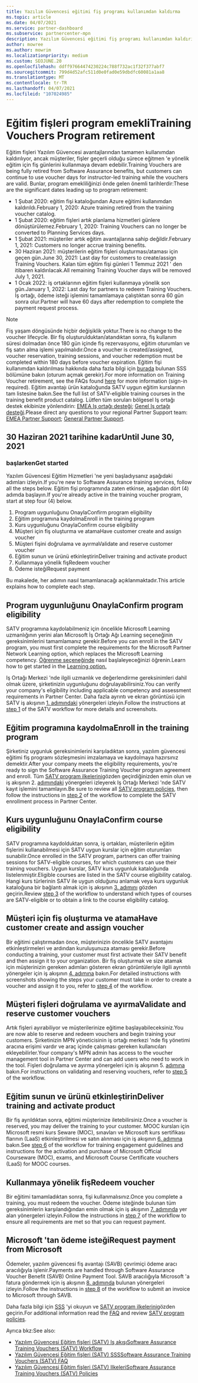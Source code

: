 ```yaml
---
title: Yazılım Güvencesi eğitimi fiş programı kullanımdan kaldırma
ms.topic: article
ms.date: 04/07/2021
ms.service: partner-dashboard
ms.subservice: partnercenter-mpn
description: Yazılım Güvencesi eğitimi fiş programı kullanımdan kaldırılıyor.
author: mowree
ms.author: mowrim
ms.localizationpriority: medium
ms.custom: SEOJUNE.20
ms.openlocfilehash: ddff97664474230224c788f732ac1f32f377abf7
ms.sourcegitcommit: 799d4d52afc511d0e0fad0e59dbdfc60081a1aa8
ms.translationtype: MT
ms.contentlocale: tr-TR
ms.lasthandoff: 04/07/2021
ms.locfileid: "107024985"
---
```

# <a name="training-vouchers-program-retirement"></a><span data-ttu-id="8b354-103">Eğitim fişleri program emekli</span><span class="sxs-lookup"><span data-stu-id="8b354-103">Training Vouchers Program retirement</span></span>

<span data-ttu-id="8b354-104">Eğitim fişleri Yazılım Güvencesi avantajlarından tamamen kullanımdan kaldırılıyor, ancak müşteriler, fişler geçerli olduğu sürece eğitmen 'e yönelik eğitim için fiş günlerini kullanmaya devam edebilir.</span><span class="sxs-lookup"><span data-stu-id="8b354-104">Training Vouchers are being fully retired from Software Assurance benefits, but customers can continue to use voucher days for instructor-led training while the vouchers are valid.</span></span> <span data-ttu-id="8b354-105">Bunlar, program emekliliğinizi önde gelen önemli tarihlerdir:</span><span class="sxs-lookup"><span data-stu-id="8b354-105">These are the significant dates leading up to program retirement:</span></span> 

- <span data-ttu-id="8b354-106">1 Şubat 2020: eğitim fişi kataloğundan Azure eğitimi kullanımdan kaldırıldı.</span><span class="sxs-lookup"><span data-stu-id="8b354-106">February 1, 2020: Azure training retired from the training voucher catalog.</span></span>
- <span data-ttu-id="8b354-107">1 Şubat 2020: eğitim fişleri artık planlama hizmetleri günlere dönüştürülemez.</span><span class="sxs-lookup"><span data-stu-id="8b354-107">February 1, 2020: Training Vouchers can no longer be converted to Planning Services days.</span></span>  
- <span data-ttu-id="8b354-108">1 Şubat 2021: müşteriler artık eğitim avantajlarına sahip değildir.</span><span class="sxs-lookup"><span data-stu-id="8b354-108">February 1, 2021: Customers no longer accrue training benefits.</span></span> 
- <span data-ttu-id="8b354-109">30 Haziran 2021: müşterilerin eğitim fişleri oluşturması/ataması için geçen gün.</span><span class="sxs-lookup"><span data-stu-id="8b354-109">June 30, 2021: Last day for customers to create/assign Training Vouchers.</span></span> <span data-ttu-id="8b354-110">Kalan tüm eğitim fişi günleri 1 Temmuz 2021 ' den itibaren kaldırılacak.</span><span class="sxs-lookup"><span data-stu-id="8b354-110">All remaining Training Voucher days will be removed July 1, 2021.</span></span>
- <span data-ttu-id="8b354-111">1 Ocak 2022: iş ortaklarının eğitim fişleri kullanmaya yönelik son gün.</span><span class="sxs-lookup"><span data-stu-id="8b354-111">January 1, 2022: Last day for partners to redeem Training Vouchers.</span></span> <span data-ttu-id="8b354-112">İş ortağı, ödeme isteği işlemini tamamlamaya çalıştıktan sonra 60 gün sonra olur.</span><span class="sxs-lookup"><span data-stu-id="8b354-112">Partner will have 60 days after redemption to complete the payment request process.</span></span>  

>[!NOTE]
><span data-ttu-id="8b354-113">Fiş yaşam döngüsünde hiçbir değişiklik yoktur.</span><span class="sxs-lookup"><span data-stu-id="8b354-113">There is no change to the voucher lifecycle.</span></span> <span data-ttu-id="8b354-114">Bir fiş oluşturulduktan/atandıktan sonra, fiş kullanım süresi dolmadan önce 180 gün içinde fiş rezervasyonu, eğitim oturumları ve fiş satın alma işlemi yapılmalıdır.</span><span class="sxs-lookup"><span data-stu-id="8b354-114">Once a voucher is created/assigned, voucher reservation, training sessions, and voucher redemption must be completed within 180 days before voucher expiration.</span></span>  <span data-ttu-id="8b354-115">Eğitim fişi kullanımdan kaldırılması hakkında daha fazla bilgi için [burada](https://partner.microsoft.com/resources/collection/software-assurance-benefit-changes#/) bulunan SSS bölümüne bakın (oturum açmak gerekir).</span><span class="sxs-lookup"><span data-stu-id="8b354-115">For more information on Training Voucher retirement, see the FAQs found [here](https://partner.microsoft.com/resources/collection/software-assurance-benefit-changes#/) for more information (sign-in required).</span></span>  <span data-ttu-id="8b354-116">Eğitim avantajı ürün kataloğunda SATV uygun eğitim kurslarının tam listesine bakın.</span><span class="sxs-lookup"><span data-stu-id="8b354-116">See the full list of SATV-eligible training courses in the training benefit product catalog.</span></span>  <span data-ttu-id="8b354-117">Lütfen tüm soruları bölgesel Iş ortağı destek ekibinize yönlendirin: [EMEA Iş ortağı desteği](mailto:savoucher@msdirectservices.com); [Genel Iş ortağı desteği](https://partner.microsoft.com/dashboard/support/servicerequests).</span><span class="sxs-lookup"><span data-stu-id="8b354-117">Please direct any questions to your regional Partner Support team: [EMEA Partner Support](mailto:savoucher@msdirectservices.com); [General Partner Support](https://partner.microsoft.com/dashboard/support/servicerequests).</span></span>

## <a name="until-june-30-2021"></a><span data-ttu-id="8b354-118">30 Haziran 2021 tarihine kadar</span><span class="sxs-lookup"><span data-stu-id="8b354-118">Until June 30, 2021</span></span>

### <a name="get-started"></a><span data-ttu-id="8b354-119">başlarken</span><span class="sxs-lookup"><span data-stu-id="8b354-119">Get started</span></span>

<span data-ttu-id="8b354-120">Yazılım Güvencesi Eğitim Hizmetleri 'ne yeni başladıysanız aşağıdaki adımları izleyin.</span><span class="sxs-lookup"><span data-stu-id="8b354-120">If you're new to Software Assurance training services, follow all the steps below.</span></span> <span data-ttu-id="8b354-121">Eğitim fişi programında zaten etkinse, aşağıdan dört (4) adımda başlayın.</span><span class="sxs-lookup"><span data-stu-id="8b354-121">If you're already active in the training voucher program, start at step four (4) below.</span></span> 

1. <span data-ttu-id="8b354-122">Program uygunluğunu Onayla</span><span class="sxs-lookup"><span data-stu-id="8b354-122">Confirm program eligibility</span></span>
2. <span data-ttu-id="8b354-123">Eğitim programına kaydolma</span><span class="sxs-lookup"><span data-stu-id="8b354-123">Enroll in the training program</span></span>
3. <span data-ttu-id="8b354-124">Kurs uygunluğunu Onayla</span><span class="sxs-lookup"><span data-stu-id="8b354-124">Confirm course eligibility</span></span>
4. <span data-ttu-id="8b354-125">Müşteri için fiş oluşturma ve atama</span><span class="sxs-lookup"><span data-stu-id="8b354-125">Have customer create and assign voucher</span></span>
5. <span data-ttu-id="8b354-126">Müşteri fişini doğrulama ve ayırma</span><span class="sxs-lookup"><span data-stu-id="8b354-126">Validate and reserve customer voucher</span></span>
6. <span data-ttu-id="8b354-127">Eğitim sunun ve ürünü etkinleştirin</span><span class="sxs-lookup"><span data-stu-id="8b354-127">Deliver training and activate product</span></span>
7. <span data-ttu-id="8b354-128">Kullanmaya yönelik fiş</span><span class="sxs-lookup"><span data-stu-id="8b354-128">Redeem voucher</span></span>
8. <span data-ttu-id="8b354-129">Ödeme isteği</span><span class="sxs-lookup"><span data-stu-id="8b354-129">Request payment</span></span>

<span data-ttu-id="8b354-130">Bu makalede, her adımın nasıl tamamlanacağı açıklanmaktadır.</span><span class="sxs-lookup"><span data-stu-id="8b354-130">This article explains how to complete each step.</span></span>

## <a name="confirm-program-eligibility"></a><span data-ttu-id="8b354-131">Program uygunluğunu Onayla</span><span class="sxs-lookup"><span data-stu-id="8b354-131">Confirm program eligibility</span></span>

<span data-ttu-id="8b354-132">SATV programına kaydolabilmeniz için öncelikle Microsoft Learning uzmanlığının yerini alan Microsoft İş Ortağı Ağı Learning seçeneğinin gereksinimlerini tamamlamanız gerekir.</span><span class="sxs-lookup"><span data-stu-id="8b354-132">Before you can enroll in the SATV program, you must first complete the requirements for the Microsoft Partner Network Learning option, which replaces the Microsoft Learning competency.</span></span> <span data-ttu-id="8b354-133">[Öğrenme seçeneğinde](https://partner.microsoft.com/membership/learning-partners) nasıl başlaleyeceğinizi öğrenin.</span><span class="sxs-lookup"><span data-stu-id="8b354-133">Learn how to get started in the [Learning option.](https://partner.microsoft.com/membership/learning-partners)</span></span>

<span data-ttu-id="8b354-134">Iş Ortağı Merkezi 'nde ilgili uzmanlık ve değerlendirme gereksinimleri dahil olmak üzere, şirketinizin uygunluğunu doğrulayabilirsiniz.</span><span class="sxs-lookup"><span data-stu-id="8b354-134">You can verify your company's eligibility including applicable competency and assessment requirements in Partner Center.</span></span> <span data-ttu-id="8b354-135">Daha fazla ayrıntı ve ekran görüntüsü için SATV iş akışının [1. adımındaki](https://query.prod.cms.rt.microsoft.com/cms/api/am/binary/RE4s3bB) yönergeleri izleyin.</span><span class="sxs-lookup"><span data-stu-id="8b354-135">Follow the instructions at [step 1](https://query.prod.cms.rt.microsoft.com/cms/api/am/binary/RE4s3bB) of the SATV workflow for more details and screenshots.</span></span>

## <a name="enroll-in-the-training-program"></a><span data-ttu-id="8b354-136">Eğitim programına kaydolma</span><span class="sxs-lookup"><span data-stu-id="8b354-136">Enroll in the training program</span></span>

<span data-ttu-id="8b354-137">Şirketiniz uygunluk gereksinimlerini karşıladıktan sonra, yazılım güvencesi eğitimi fiş programı sözleşmesini imzalamaya ve kaydolmaya hazırsınız demektir.</span><span class="sxs-lookup"><span data-stu-id="8b354-137">After your company meets the eligibility requirements, you're ready to sign the Software Assurance Training Voucher program agreement and enroll.</span></span> <span data-ttu-id="8b354-138">Tüm [SATV program ilkelerini](https://query.prod.cms.rt.microsoft.com/cms/api/am/binary/RE3koEP)gözden geçirdiğinizden emin olun ve iş akışının 2. [adımındaki](https://query.prod.cms.rt.microsoft.com/cms/api/am/binary/RE4s3bB) yönergeleri izleyerek Iş Ortağı Merkezi 'nde SATV kayıt işlemini tamamlayın.</span><span class="sxs-lookup"><span data-stu-id="8b354-138">Be sure to review all [SATV program policies](https://query.prod.cms.rt.microsoft.com/cms/api/am/binary/RE3koEP), then follow the instructions in [step 2](https://query.prod.cms.rt.microsoft.com/cms/api/am/binary/RE4s3bB) of the workflow to complete the SATV enrollment process in Partner Center.</span></span>


## <a name="confirm-course-eligibility"></a><span data-ttu-id="8b354-139">Kurs uygunluğunu Onayla</span><span class="sxs-lookup"><span data-stu-id="8b354-139">Confirm course eligibility</span></span>
<span data-ttu-id="8b354-140">SATV programına kaydolduktan sonra, iş ortakları, müşterilerin eğitim fişlerini kullanabilmesi için SATV uygun kurslar için eğitim oturumları sunabilir.</span><span class="sxs-lookup"><span data-stu-id="8b354-140">Once enrolled in the SATV program, partners can offer training sessions for SATV-eligible courses, for which customers can use their training vouchers.</span></span> <span data-ttu-id="8b354-141">Uygun kurslar, SATV kurs uygunluk kataloğunda listelenmiştir.</span><span class="sxs-lookup"><span data-stu-id="8b354-141">Eligible courses are listed in the SATV course eligibility catalog.</span></span> <span data-ttu-id="8b354-142">Hangi kurs türlerinin SATV ile uygun olduğunu anlamak veya kurs uygunluk kataloğuna bir bağlantı almak için iş akışının [3. adımını](https://query.prod.cms.rt.microsoft.com/cms/api/am/binary/RE4s3bB) gözden geçirin.</span><span class="sxs-lookup"><span data-stu-id="8b354-142">Review [step 3](https://query.prod.cms.rt.microsoft.com/cms/api/am/binary/RE4s3bB) of the workflow to understand which types of courses are SATV-eligible or to obtain a link to the course eligibility catalog.</span></span>

## <a name="have-customer-create-and-assign-voucher"></a><span data-ttu-id="8b354-143">Müşteri için fiş oluşturma ve atama</span><span class="sxs-lookup"><span data-stu-id="8b354-143">Have customer create and assign voucher</span></span>

<span data-ttu-id="8b354-144">Bir eğitimi çalıştırmadan önce, müşterinizin öncelikle SATV avantajını etkinleştirmeleri ve ardından kuruluşunuza ataması gerekir.</span><span class="sxs-lookup"><span data-stu-id="8b354-144">Before conducting a training, your customer must first activate their SATV benefit and then assign it to your organization.</span></span> <span data-ttu-id="8b354-145">Bir fiş oluşturmak ve size atamak için müşterinizin gereken adımları gösteren ekran görüntüleriyle ilgili ayrıntılı yönergeler için iş akışının [4. adımına](https://query.prod.cms.rt.microsoft.com/cms/api/am/binary/RE4s3bB) bakın.</span><span class="sxs-lookup"><span data-stu-id="8b354-145">For detailed instructions with screenshots showing the steps your customer must take in order to create a voucher and assign it to you, refer to [step 4](https://query.prod.cms.rt.microsoft.com/cms/api/am/binary/RE4s3bB) of the workflow.</span></span>

## <a name="validate-and-reserve-customer-vouchers"></a><span data-ttu-id="8b354-146">Müşteri fişleri doğrulama ve ayırma</span><span class="sxs-lookup"><span data-stu-id="8b354-146">Validate and reserve customer vouchers</span></span>

<span data-ttu-id="8b354-147">Artık fişleri ayırabiliyor ve müşterilerinize eğitime başlayabileceksiniz.</span><span class="sxs-lookup"><span data-stu-id="8b354-147">You are now able to reserve and redeem vouchers and begin training your customers.</span></span> <span data-ttu-id="8b354-148">Şirketinizin MPN yöneticisinin iş ortağı merkezi 'nde fiş yönetimi aracına erişimi vardır ve araç içinde çalışması gereken kullanıcıları ekleyebilirler.</span><span class="sxs-lookup"><span data-stu-id="8b354-148">Your company's MPN admin has access to the voucher management tool in Partner Center and can add users who need to work in the tool.</span></span> <span data-ttu-id="8b354-149">Fişleri doğrulama ve ayırma yönergeleri için iş akışının 5. [adımına](https://query.prod.cms.rt.microsoft.com/cms/api/am/binary/RE4s3bB) bakın.</span><span class="sxs-lookup"><span data-stu-id="8b354-149">For instructions on validating and reserving vouchers, refer to [step 5](https://query.prod.cms.rt.microsoft.com/cms/api/am/binary/RE4s3bB) of the workflow.</span></span>

## <a name="deliver-training-and-activate-product"></a><span data-ttu-id="8b354-150">Eğitim sunun ve ürünü etkinleştirin</span><span class="sxs-lookup"><span data-stu-id="8b354-150">Deliver training and activate product</span></span>

<span data-ttu-id="8b354-151">Bir fiş ayrıldıktan sonra, eğitimi müşterinize iletebilirsiniz.</span><span class="sxs-lookup"><span data-stu-id="8b354-151">Once a voucher is reserved, you may deliver the training to your customer.</span></span> <span data-ttu-id="8b354-152">MOOC kursları için Microsoft resmi kurs Seware (MOC), sınavları ve Microsoft kurs sertifikası flarının (LaaS) etkinleştirilmesi ve satın alınması için iş akışının [6. adımına](https://query.prod.cms.rt.microsoft.com/cms/api/am/binary/RE4s3bB) bakın.</span><span class="sxs-lookup"><span data-stu-id="8b354-152">See [step 6](https://query.prod.cms.rt.microsoft.com/cms/api/am/binary/RE4s3bB) of the workflow for training engagement guidelines and instructions for the activation and purchase of Microsoft Official Courseware (MOC), exams, and Microsoft Course Certificate vouchers (LaaS) for MOOC courses.</span></span>

## <a name="redeem-voucher"></a><span data-ttu-id="8b354-153">Kullanmaya yönelik fiş</span><span class="sxs-lookup"><span data-stu-id="8b354-153">Redeem voucher</span></span>

<span data-ttu-id="8b354-154">Bir eğitimi tamamladıktan sonra, fişi kullanmalısınız.</span><span class="sxs-lookup"><span data-stu-id="8b354-154">Once you complete a training, you must redeem the voucher.</span></span> <span data-ttu-id="8b354-155">Ödeme isteğinde bulunan tüm gereksinimlerin karşılandığından emin olmak için iş akışının [7. adımında](https://query.prod.cms.rt.microsoft.com/cms/api/am/binary/RE4s3bB) yer alan yönergeleri izleyin.</span><span class="sxs-lookup"><span data-stu-id="8b354-155">Follow the instructions in [step 7](https://query.prod.cms.rt.microsoft.com/cms/api/am/binary/RE4s3bB) of the workflow to ensure all requirements are met so that you can request payment.</span></span> 


## <a name="request-payment-from-microsoft"></a><span data-ttu-id="8b354-156">Microsoft 'tan ödeme isteği</span><span class="sxs-lookup"><span data-stu-id="8b354-156">Request payment from Microsoft</span></span>

<span data-ttu-id="8b354-157">Ödemeler, yazılım güvencesi fiş avantajı (SAVB) çevrimiçi ödeme aracı aracılığıyla işlenir.</span><span class="sxs-lookup"><span data-stu-id="8b354-157">Payments are handled through Software Assurance Voucher Benefit (SAVB) Online Payment Tool.</span></span> <span data-ttu-id="8b354-158">SAVB aracılığıyla Microsoft 'a fatura göndermek için iş akışının [8. adımında](https://query.prod.cms.rt.microsoft.com/cms/api/am/binary/RE4s3bB) bulunan yönergeleri izleyin.</span><span class="sxs-lookup"><span data-stu-id="8b354-158">Follow the instructions in [step 8](https://query.prod.cms.rt.microsoft.com/cms/api/am/binary/RE4s3bB) of the workflow to submit an invoice to Microsoft through SAVB.</span></span> 

<span data-ttu-id="8b354-159">Daha fazla bilgi için [SSS](https://query.prod.cms.rt.microsoft.com/cms/api/am/binary/RE3kz5o) 'yi okuyun ve [SATV program ilkelerini](https://query.prod.cms.rt.microsoft.com/cms/api/am/binary/RE3koEP)gözden geçirin.</span><span class="sxs-lookup"><span data-stu-id="8b354-159">For additional information read the [FAQ](https://query.prod.cms.rt.microsoft.com/cms/api/am/binary/RE3kz5o) and review [SATV program policies](https://query.prod.cms.rt.microsoft.com/cms/api/am/binary/RE3koEP).</span></span>

<span data-ttu-id="8b354-160">Ayrıca bkz:</span><span class="sxs-lookup"><span data-stu-id="8b354-160">See also:</span></span>

- [<span data-ttu-id="8b354-161">Yazılım Güvencesi Eğitim fişleri (SATV) Iş akışı</span><span class="sxs-lookup"><span data-stu-id="8b354-161">Software Assurance Training Vouchers (SATV) Workflow</span></span>](https://query.prod.cms.rt.microsoft.com/cms/api/am/binary/RE4s3bB)
- [<span data-ttu-id="8b354-162">Yazılım Güvencesi Eğitim fişleri (SATV) SSS</span><span class="sxs-lookup"><span data-stu-id="8b354-162">Software Assurance Training Vouchers (SATV) FAQ</span></span>](https://query.prod.cms.rt.microsoft.com/cms/api/am/binary/RE3kz5o)
- [<span data-ttu-id="8b354-163">Yazılım Güvencesi Eğitim fişleri (SATV) Ilkeleri</span><span class="sxs-lookup"><span data-stu-id="8b354-163">Software Assurance Training Vouchers (SATV) Policies</span></span>](https://query.prod.cms.rt.microsoft.com/cms/api/am/binary/RE3koEP)
